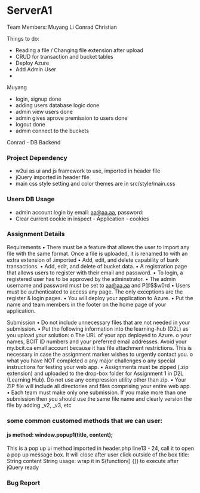 # ServerA1

Team Members:
Muyang Li
Conrad Christian

Things to do:

- Reading a file / Changing file extension after upload
- CRUD for transaction and bucket tables
- Deploy Azure
- Add Admin User
-

Muyang

- login, signup done
- adding users database logic done
- admin view users done
- admin gives aprove premission to users done
- logout done
- admin connect to the buckets

Conrad - DB Backend

### Project Dependency
 - w2ui as ui and js framework to use, imported in header file
 - jQuery imported in header file
 - main css style setting and color themes are in src/style/main.css

### Users DB Usage

- admin account login by email: aa@aa.aa, password:     
- Clear current cookie in inspect - Application - cookies

### Assignment Details

Requirements
• There must be a feature that allows the user to import any file with the same format. Once a file is uploaded, it is renamed to with an extra extension of .imported
• Add, edit, and delete capability of bank transactions.
• Add, edit, and delete of bucket data.
• A registration page that allows users to register with their email and password.
• To login, a registered user has to be approved by the adminstrator.
• The admin username and password must be set to aa@aa.aa and P@$$w0rd
• Users must be authenticated to access any page. The only exceptions are the register & login pages.
• You will deploy your application to Azure.
• Put the name and team members in the footer on the home page of your application.

Submission
• Do not include unnecessary files that are not needed in your submission.
• Put the following information into the learning-hub (D2L) as you upload your solution:
o The URL of your app deployed to Azure.
o your names, BCIT ID numbers and your preferred email addresses. Avoid your my.bcit.ca email account because it has file attachment restrictions. This is necessary in case the assignment marker wishes to urgently contact you.
o what you have NOT completed
o any major challenges
o any special instructions for testing your web app.
• Assignments must be zipped (.zip extension) and uploaded to the drop-box folder for Assignment 1 in D2L (Learning Hub). Do not use any compression utility other than zip.
• Your ZIP file will include all directories and files comprising your entire web app.
• Each team must make only one submission. If you make more than one submission then you should use the same file name and clearly version the file by adding \_v2, \_v3, etc

### some common customed methods that we can user:

#### js method: window.popup1(title, content);

This is a pop up ui method imported in header.php line13 - 24, call it to open a pop up message box.
It will close after user click outside of the box
title: String
content String
usage: wrap it in $(function() {}) to execute after jQuery ready

### Bug Report
